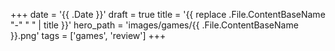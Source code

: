 +++
date = '{{ .Date }}'
draft = true
title = '{{ replace .File.ContentBaseName "-" " " | title }}'
hero_path = 'images/games/{{ .File.ContentBaseName }}.png'
tags = ['games', 'review']
+++
